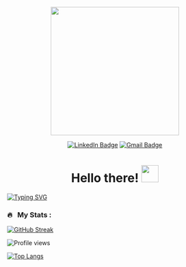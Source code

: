 <p align="center"><img src="https://media.giphy.com/media/qgQUggAC3Pfv687qPC/giphy.gif" width="300"/></p>

<div id="badges">
    <p align="center">
        <a href="https://www.linkedin.com/in/kaustubhajgaonkar/"><img src="https://img.shields.io/badge/LinkedIn-blue?style=for-the-badge&logo=linkedin&logoColor=white" alt="LinkedIn Badge"></a>
        <a href="mailto:kaustubh2398@gmail.com"><img src="https://img.shields.io/badge/Gmail-D14836?style=for-the-badge&logo=gmail&logoColor=white" alt="Gmail Badge">
        </a>
    </p>
</div>




<h1 align="center">Hello there! <img src="https://media.giphy.com/media/hvRJCLFzcasrR4ia7z/giphy.gif" width="40"></h1>

[![Typing SVG](https://readme-typing-svg.demolab.com?font=Fira+Code&size=25&duration=4000&pause=1000&center=true&vCenter=true&width=600&height=100&lines=Hello%2C+I'm+Kaustubh;Welcome+to+my+profile;Always+trying+to+learn+new+things)](https://git.io/typing-svg)

### 🔥 &nbsp; My Stats :

[![GitHub Streak](http://github-readme-streak-stats.herokuapp.com?user=kaustubh43&theme=dark&background=000000)](https://git.io/streak-stats)

![Profile views](https://gpvc.arturio.dev/kaustubh43)

[![Top Langs](https://github-readme-stats.vercel.app/api/top-langs/?username=kaustubh43&layout=compact&theme=vision-friendly-dark)](https://github.com/anuraghazra/github-readme-stats)
